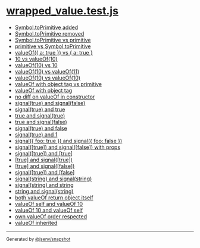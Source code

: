 # [wrapped_value.test.js](../wrapped_value.test.js)



- [Symbol.toPrimitive added](symbol_toprimitive_added/symbol_toprimitive_added.md)
- [Symbol.toPrimitive removed](symbol_toprimitive_removed/symbol_toprimitive_removed.md)
- [Symbol.toPrimitive vs primitive](symbol_toprimitive_vs_primitive/symbol_toprimitive_vs_primitive.md)
- [primitive vs Symbol.toPrimitive](primitive_vs_symbol_toprimitive/primitive_vs_symbol_toprimitive.md)
- [valueOf({ a: true }) vs { a: true }](valueof(%7B_a_true_%7D)_vs_%7B_a_true_%7D/valueof(%7B_a_true_%7D)_vs_%7B_a_true_%7D.md)
- [10 vs valueOf(10)](10_vs_valueof(10)/10_vs_valueof(10).md)
- [valueOf(10) vs 10](valueof(10)_vs_10/valueof(10)_vs_10.md)
- [valueOf(10) vs valueOf(11)](valueof(10)_vs_valueof(11)/valueof(10)_vs_valueof(11).md)
- [valueOf(10) vs valueOf(10)](valueof(10)_vs_valueof(10)/valueof(10)_vs_valueof(10).md)
- [valueOf with object tag vs primitive](valueof_with_object_tag_vs_primitive/valueof_with_object_tag_vs_primitive.md)
- [valueOf with object tag ](valueof_with_object_tag/valueof_with_object_tag.md)
- [no diff on valueOf in constructor](no_diff_on_valueof_in_constructor/no_diff_on_valueof_in_constructor.md)
- [signal(true) and signal(false)](signal(true)_and_signal(false)/signal(true)_and_signal(false).md)
- [signal(true) and true](signal(true)_and_true/signal(true)_and_true.md)
- [true and signal(true)](true_and_signal(true)/true_and_signal(true).md)
- [true and signal(false)](true_and_signal(false)/true_and_signal(false).md)
- [signal(true) and false](signal(true)_and_false/signal(true)_and_false.md)
- [signal(true) and 1](signal(true)_and_1/signal(true)_and_1.md)
- [signal({ foo: true }) and signal({ foo: false })](signal(%7B_foo_true_%7D)_and_signal(%7B_foo_false_%7D)/signal(%7B_foo_true_%7D)_and_signal(%7B_foo_false_%7D).md)
- [signal([true]) and signal([false]) with props](signal([true])_and_signal([false])_with_props/signal([true])_and_signal([false])_with_props.md)
- [signal([true]) and [true]](signal([true])_and_[true]/signal([true])_and_[true].md)
- [[true] and signal([true])]([true]_and_signal([true])/[true]_and_signal([true]).md)
- [[true] and signal([false])]([true]_and_signal([false])/[true]_and_signal([false]).md)
- [signal([true]) and [false]](signal([true])_and_[false]/signal([true])_and_[false].md)
- [signal(string) and signal(string)](signal(string)_and_signal(string)/signal(string)_and_signal(string).md)
- [signal(string) and string](signal(string)_and_string/signal(string)_and_string.md)
- [string and signal(string)](string_and_signal(string)/string_and_signal(string).md)
- [both valueOf return object itself](both_valueof_return_object_itself/both_valueof_return_object_itself.md)
- [valueOf self and valueOf 10](valueof_self_and_valueof_10/valueof_self_and_valueof_10.md)
- [valueOf 10 and valueOf self](valueof_10_and_valueof_self/valueof_10_and_valueof_self.md)
- [own valueOf order respected](own_valueof_order_respected/own_valueof_order_respected.md)
- [valueOf inherited](valueof_inherited/valueof_inherited.md)

---
<sub>
  Generated by <a href="https://github.com/jsenv/core/tree/main/packages/independent/snapshot">@jsenv/snapshot</a>
</sub>